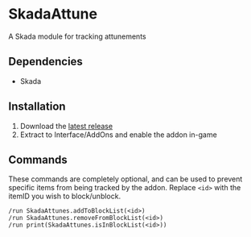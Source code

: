 # SkadaAttune

A Skada module for tracking attunements

## Dependencies

- Skada

## Installation

1. Download the [latest release](https://github.com/imevul/SkadaAttunes/releases)
2. Extract to Interface/AddOns and enable the addon in-game


## Commands

These commands are completely optional, and can be used to prevent specific items from being tracked by the addon. Replace `<id>` with the itemID you wish to block/unblock.
```
/run SkadaAttunes.addToBlockList(<id>)
/run SkadaAttunes.removeFromBlockList(<id>)
/run print(SkadaAttunes.isInBlockList(<id>))
```
